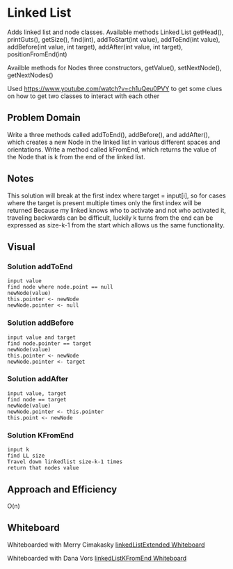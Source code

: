 # Linked List
Adds  linked list and node classes. 
Available methods Linked List
getHead(), printGuts(), getSize(), find(int), addToStart(int value), addToEnd(int value), addBefore(int value, int target), addAfter(int value, int target), positionFromEnd(int)

Availble methods for Nodes
three constructors, getValue(), setNextNode(), getNextNodes()

Used https://www.youtube.com/watch?v=ch1uQeu0PVY to get some clues on how to get two classes to interact with each other 

## Problem Domain
Write a three methods called addToEnd(), addBefore(), and addAfter(), which creates a new Node in the linked list in various different spaces and orientations.
Write a method called kFromEnd, which returns the value of the Node that is k from the end of the linked list.

## Notes
This solution will break at the first index where target = input[i], so for cases where the target is present multiple times only the first index will be returned
Because my linked knows who to activate and not who activated it, traveling backwards can be difficult, luckily k turns from the end can be expressed as size-k-1 from the start which allows us the same functionality. 
## Visual

### Solution addToEnd
    input value
    find node where node.point == null
    newNode(value)
    this.pointer <- newNode
    newNode.pointer <- null

### Solution addBefore
    input value and target
    find node.pointer == target
    newNode(value)
    this.pointer <- newNode
    newNode.pointer <- target

### Solution addAfter
    input value, target
    find node == target
    newNode(value)
    newNode.pointer <- this.pointer
    this.point <- newNode
    
### Solution KFromEnd
    input k
    find LL size
    Travel down linkedlist size-k-1 times
    return that nodes value
    
## Approach and Efficiency
O(n)

## Whiteboard
Whiteboarded with Merry Cimakasky
[linkedListExtended Whiteboard](https://github.com/MichaelJahns/codeChallenges/blob/master/java/src/assets/linkedListExtended.jpg)

Whiteboarded with Dana Vors
[linkedListKFromEnd Whiteboard](https://github.com/MichaelJahns/codeChallenges/blob/master/java/src/assets/linkedListKFromEnd.jpg)

